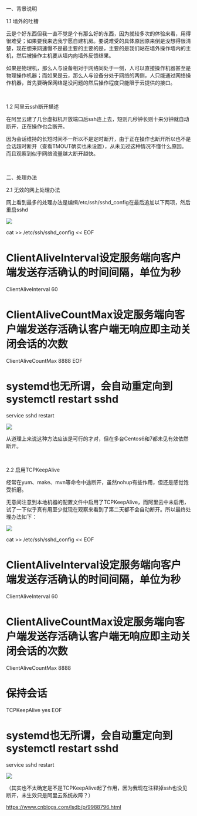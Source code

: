 一、背景说明

1.1 墙外的吐槽

云是个好东西但我一直不觉是个有那么好的东西，因为就较多次的体验来看，用得很难受；如果要我来选我宁愿自建机房。要说难受的具体原因原来倒是没想得很清楚，现在想来网速慢不是最主要的主要的是，主要的是我们站在墙外操作墙内的主机，然后被操作主机要从墙内向墙外反馈结果。

如果是物理机，那么人与设备相对于网络同处于一侧，人可以直接操作机器甚至是物理操作机器；而如果是云，那么人与设备分处于网络的两侧，人只能通过网络操作机器，首先要确保网络是没问题的然后操作程度只能限于云提供的接口。

 

1.2 阿里云ssh断开描述

在阿里云建了几台虚拟机开放端口后ssh连上去，短则几秒钟长则十来分钟就自动断开，正在操作也会断开。

因为会话维持的长短时间不一所以不是定时断开，由于正在操作也断开所以也不是会话超时断开（查看TMOUT确实也未设置），从未见过这种情况不懂什么原因。而且观察到似乎网络流量越大断开越快。

 

二、处理办法

2.1 无效的网上处理办法

网上看到最多的处理办法是编缉/etc/ssh/sshd_config在最后追加以下两项，然后重启sshd

![](https://gitee.com/hxc8/images5/raw/master/img/202407172331592.jpg)

cat >> /etc/ssh/sshd_config << EOF
# ClientAliveInterval设定服务端向客户端发送存活确认的时间间隔，单位为秒
ClientAliveInterval 60
# ClientAliveCountMax设定服务端向客户端发送存活确认客户端无响应即主动关闭会话的次数
ClientAliveCountMax 8888
EOF

# systemd也无所谓，会自动重定向到systemctl restart sshd
service sshd restart

![](https://gitee.com/hxc8/images5/raw/master/img/202407172331592.jpg)

从道理上来说这种方法应该是可行的才对，但在多台Centos6和7都未见有效依然断开。

 

2.2 启用TCPKeepAlive

经常在yum、make、mvn等命令中途断开，虽然nohup有些作用，但还是感觉饱受折磨。

无意间注意到本地机器的配置文件中启用了TCPKeepAlive，而阿里云中未启用，试了一下似乎真有用至少就现在观察来看到了第二天都不会自动断开。所以最终处理办法如下：

![](https://gitee.com/hxc8/images5/raw/master/img/202407172331592.jpg)

cat >> /etc/ssh/sshd_config << EOF
# ClientAliveInterval设定服务端向客户端发送存活确认的时间间隔，单位为秒
ClientAliveInterval 60
# ClientAliveCountMax设定服务端向客户端发送存活确认客户端无响应即主动关闭会话的次数
ClientAliveCountMax 8888
# 保持会话
TCPKeepAlive yes
EOF

# systemd也无所谓，会自动重定向到systemctl restart sshd
service sshd restart

![](https://gitee.com/hxc8/images5/raw/master/img/202407172331592.jpg)

（其实也不太确定是不是TCPKeepAlive起了作用，因为我现在注释掉ssh也没见断开，未生效只是阿里云系统故障？）



https://www.cnblogs.com/lsdb/p/9988796.html

